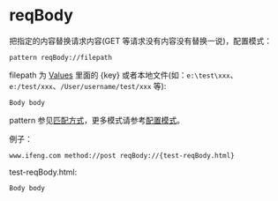 # reqBody

把指定的内容替换请求内容(GET 等请求没有内容没有替换一说)，配置模式：

	pattern reqBody://filepath

filepath 为 [Values](http://local.whistlejs.com/#values) 里面的 {key} 或者本地文件(如：`e:\test\xxx`、`e:/test/xxx`、`/User/username/test/xxx` 等):

	Body body

pattern 参见[匹配方式](pattern.md)，更多模式请参考[配置模式](mode.md)。

例子：

	www.ifeng.com method://post reqBody://{test-reqBody.html}


test-reqBody.html:

	Body body

